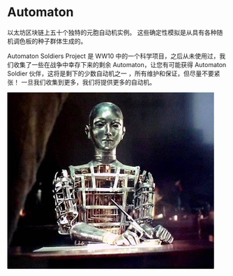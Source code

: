 # Automaton

以太坊区块链上五十个独特的元胞自动机实例。 这些确定性模拟是从具有各种随机调色板的种子群体生成的。

Automaton Soldiers Project 是 WW10 中的一个科学项目，之后从未使用过，我们收集了一些在战争中幸存下来的剩余 Automaton，让您有可能获得 Automaton Soldier 伙伴，这将是剩下的少数自动机之一 ，所有维护和保证，但尽量不要紧张！ 一旦我们收集到更多，我们将提供更多的自动机。

![OIP](OIP.jpg)
